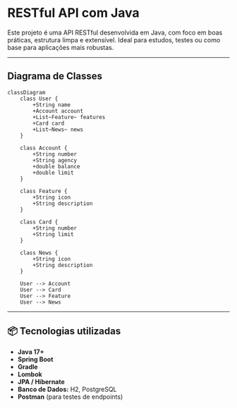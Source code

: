 # RESTful API com Java

Este projeto é uma API RESTful desenvolvida em Java, com foco em boas práticas, estrutura limpa e extensível. Ideal para estudos, testes ou como base para aplicações mais robustas.

---

## Diagrama de Classes

```mermaid
classDiagram
    class User {
        +String name
        +Account account
        +List~Feature~ features
        +Card card
        +List~News~ news
    }

    class Account {
        +String number
        +String agency
        +double balance
        +double limit
    }

    class Feature {
        +String icon
        +String description
    }

    class Card {
        +String number
        +String limit
    }

    class News {
        +String icon
        +String description
    }

    User --> Account
    User --> Card
    User --> Feature
    User --> News

```
---

## 📦 Tecnologias utilizadas

- **Java 17+**
- **Spring Boot** 
- **Gradle**
- **Lombok**
- **JPA / Hibernate**
- **Banco de Dados:** H2, PostgreSQL
- **Postman** (para testes de endpoints)
